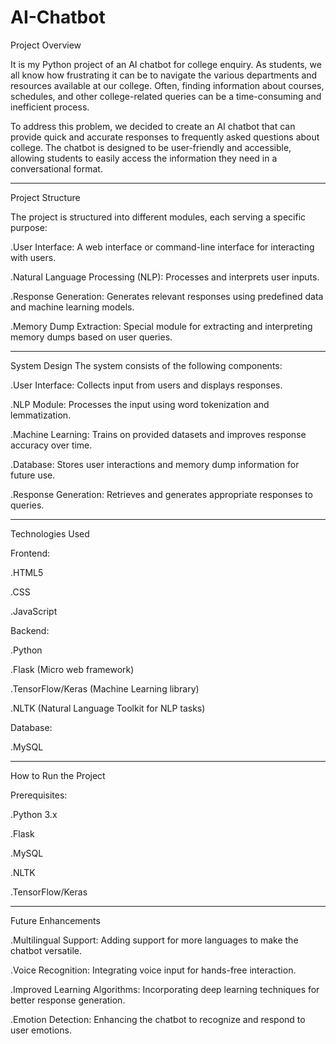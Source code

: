 # AI-Chatbot

Project Overview

It is my Python project of an AI chatbot for college enquiry. As students, we all know how frustrating it can be to navigate the various departments and resources available at our college. Often, finding information about courses, schedules, and other college-related queries can be a time-consuming and inefficient process.

To address this problem, we decided to create an AI chatbot that can provide quick and accurate responses to frequently asked questions about college. The chatbot is designed to be user-friendly and accessible, allowing students to easily access the information they need in a conversational format.

-----------------------------------------------------------------------------------------------------------------------------

Project Structure

The project is structured into different modules, each serving a specific purpose:

.User Interface: A web interface or command-line interface for interacting with users.

.Natural Language Processing (NLP): Processes and interprets user inputs.

.Response Generation: Generates relevant responses using predefined data and machine learning models.

.Memory Dump Extraction: Special module for extracting and interpreting memory dumps based on user queries.

-----------------------------------------------------------------------------------------------------------------------------

System Design
The system consists of the following components:

.User Interface: Collects input from users and displays responses.

.NLP Module: Processes the input using word tokenization and lemmatization.

.Machine Learning: Trains on provided datasets and improves response accuracy over time.

.Database: Stores user interactions and memory dump information for future use.

.Response Generation: Retrieves and generates appropriate responses to queries.

-----------------------------------------------------------------------------------------------------------------------------

Technologies Used

Frontend:

.HTML5

.CSS

.JavaScript

Backend:

.Python

.Flask (Micro web framework)

.TensorFlow/Keras (Machine Learning library)

.NLTK (Natural Language Toolkit for NLP tasks)

Database: 

.MySQL

-----------------------------------------------------------------------------------------------------------------------------

How to Run the Project

Prerequisites:

.Python 3.x

.Flask

.MySQL

.NLTK

.TensorFlow/Keras

-----------------------------------------------------------------------------------------------------------------------------

Future Enhancements

.Multilingual Support: Adding support for more languages to make the chatbot versatile.

.Voice Recognition: Integrating voice input for hands-free interaction.

.Improved Learning Algorithms: Incorporating deep learning techniques for better response generation.

.Emotion Detection: Enhancing the chatbot to recognize and respond to user emotions.
